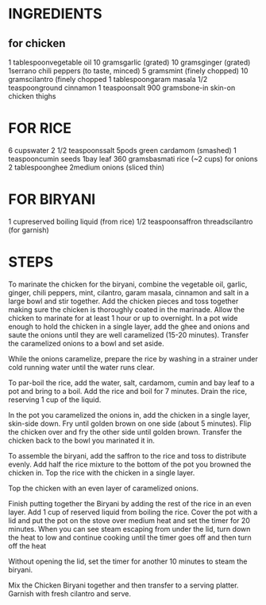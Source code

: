# INGREDIENTS
## for chicken
1 tablespoonvegetable oil
10 gramsgarlic (grated)
10 gramsginger (grated)
1serrano chili peppers (to taste, minced)
5 gramsmint (finely chopped)
10 gramscilantro (finely chopped
1 tablespoongaram masala
1/2 teaspoonground cinnamon 
1 teaspoonsalt
900 gramsbone-in skin-on chicken thighs

# FOR RICE
6 cupswater
2 1/2 teaspoonssalt
5pods green cardamom (smashed)
1 teaspooncumin seeds
1bay leaf
360 gramsbasmati rice (~2 cups)
for onions
2 tablespoonghee
2medium onions (sliced thin)

# FOR BIRYANI
1 cupreserved boiling liquid (from rice)
1/2 teaspoonsaffron threadscilantro (for garnish)

# STEPS

To marinate the chicken for the biryani, combine the vegetable oil, garlic, ginger, chili peppers, mint, cilantro, garam masala, cinnamon and salt in a large bowl and stir together. Add the chicken pieces and toss together making sure the chicken is thoroughly coated in the marinade. Allow the chicken to marinate for at least 1 hour or up to overnight.
In a pot wide enough to hold the chicken in a single layer, add the ghee and onions and saute the onions until they are well caramelized (15-20 minutes). Transfer the caramelized onions to a bowl and set aside.

While the onions caramelize, prepare the rice by washing in a strainer under cold running water until the water runs clear.

To par-boil the rice, add the water, salt, cardamom, cumin and bay leaf to a pot and bring to a boil. Add the rice and boil for 7 minutes. Drain the rice, reserving 1 cup of the liquid.

In the pot you caramelized the onions in, add the chicken in a single layer, skin-side down. Fry until golden brown on one side (about 5 minutes). Flip the chicken over and fry the other side until golden brown. Transfer the chicken back to the bowl you marinated it in.

To assemble the biryani, add the saffron to the rice and toss to distribute evenly. Add half the rice mixture to the bottom of the pot you browned the chicken in.
Top the rice with the chicken in a single layer.

Top the chicken with an even layer of caramelized onions.

Finish putting together the Biryani by adding the rest of the rice in an even layer. Add 1 cup of reserved liquid from boiling the rice. Cover the pot with a lid and put the pot on the stove over medium heat and set the timer for 20 minutes. When you can see steam escaping from under the lid, turn down the heat to low and continue cooking until the timer goes off and then turn off the heat

Without opening the lid, set the timer for another 10 minutes to steam the biryani.

Mix the Chicken Biryani together and then transfer to a serving platter. Garnish with fresh cilantro and serve.

